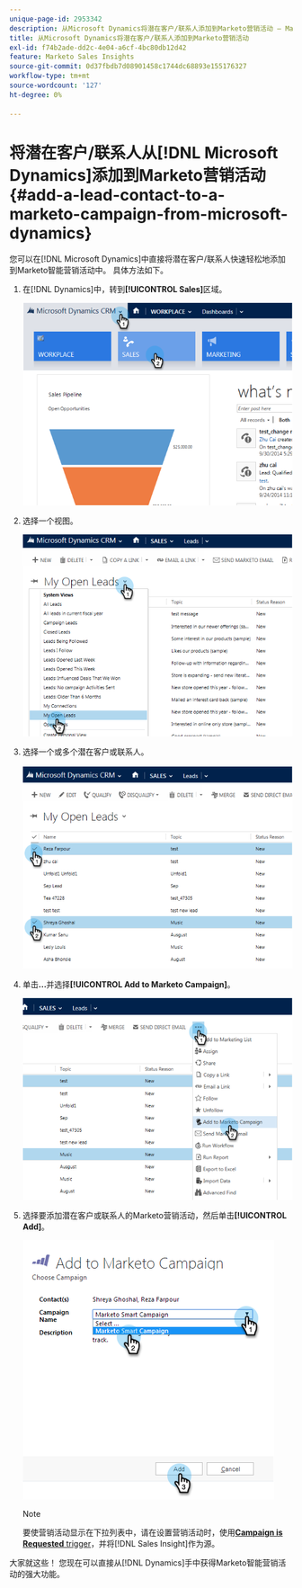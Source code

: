 ```yaml
---
unique-page-id: 2953342
description: 从Microsoft Dynamics将潜在客户/联系人添加到Marketo营销活动 — Marketo文档 — 产品文档
title: 从Microsoft Dynamics将潜在客户/联系人添加到Marketo营销活动
exl-id: f74b2ade-dd2c-4e04-a6cf-4bc80db12d42
feature: Marketo Sales Insights
source-git-commit: 0d37fbdb7d08901458c1744dc68893e155176327
workflow-type: tm+mt
source-wordcount: '127'
ht-degree: 0%

---
```


# 将潜在客户/联系人从[!DNL Microsoft Dynamics]添加到Marketo营销活动 {#add-a-lead-contact-to-a-marketo-campaign-from-microsoft-dynamics}

您可以在[!DNL Microsoft Dynamics]中直接将潜在客户/联系人快速轻松地添加到Marketo智能营销活动中。 具体方法如下。

1. 在[!DNL Dynamics]中，转到&#x200B;**[!UICONTROL Sales]**&#x200B;区域。

   ![](assets/image2014-10-20-12-3a9-3a56.png)

1. 选择一个视图。

   ![](assets/image2014-10-20-12-3a10-3a6.png)

1. 选择一个或多个潜在客户或联系人。

   ![](assets/image2014-10-20-12-3a10-3a19.png)

1. 单击&#x200B;**...**&#x200B;并选择&#x200B;**[!UICONTROL Add to Marketo Campaign]**。

   ![](assets/image2014-10-20-12-3a10-3a31.png)

1. 选择要添加潜在客户或联系人的Marketo营销活动，然后单击&#x200B;**[!UICONTROL Add]**。

   ![](assets/image2014-10-20-12-3a10-3a42.png)

   >[!NOTE]
   >
   >要使营销活动显示在下拉列表中，请在设置营销活动时，使用&#x200B;[**Campaign is Requested** trigger](/help/marketo/product-docs/core-marketo-concepts/smart-campaigns/using-smart-campaigns/setting-up-a-trigger-smart-campaign-for-sales-using-campaign-is-requested.md)，并将[!DNL Sales Insight]作为源。

大家就这些！ 您现在可以直接从[!DNL Dynamics]手中获得Marketo智能营销活动的强大功能。
